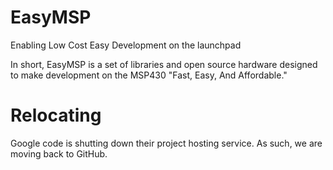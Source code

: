# EasyMSP
Enabling Low Cost Easy Development on the launchpad

In short, EasyMSP is a set of libraries and open source hardware designed to make development on the MSP430 "Fast, Easy, And Affordable." 

# Relocating
Google code is shutting down their project hosting service. As such, we are moving back to GitHub.
